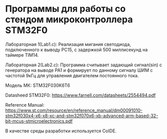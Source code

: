 # Программы для работы со стендом микроконтроллера STM32F0
Лабораторная 1(Lab1.c):
Реализация мигания светодиода, подключенного к выводу PC15, с задержкой 500 миллисекунд на таймере TIM14.

Лабораторная 2(Lab2.c):
Программа считывает задающий сигнал(sin) с генератора на выводе PA1 и формирует по данному сигналу ШИМ с частотой 9кГц для управления двигателем постоянного тока.

Модель МК: STM32F030K6T6

Datasheed STM32F0:
https://www.farnell.com/datasheets/2554494.pdf

Reference Manual:
https://www.st.com/resource/en/reference_manual/dm00091010-stm32f030x4-x6-x8-xc-and-stm32f070x6-xb-advanced-arm-based-32-bit-mcus-stmicroelectronics.pdf

В качестве среды разработки используется CoIDE.
